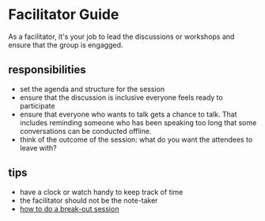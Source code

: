 # Facilitator Guide
As a facilitator, it's your job to lead the discussions or workshops and ensure that the group is engagged.

## responsibilities
* set the agenda and structure for the session
* ensure that the discussion is inclusive everyone feels ready to participate
* ensure that everyone who wants to talk gets a chance to talk. That includes reminding someone who has been speaking too long that some conversations can be conducted offline.
* think of the outcome of the session: what do you want the attendees to leave with?

## tips
* have a clock or watch handy to keep track of time
* the facilitator should not be the note-taker
* [how to do a break-out session](https://facilitation.aspirationtech.org/index.php?title=Facilitation:Break-Outs)